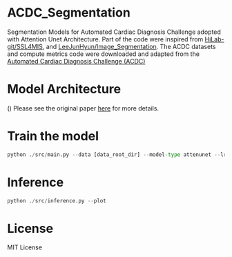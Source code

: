 # ACDC_Segmentation
Segmentation Models for Automated Cardiac Diagnosis Challenge adopted with Attention Unet Architecture. Part of the code were inspired from [HiLab-git/SSL4MIS](https://github.com/HiLab-git/SSL4MIS.git), and [LeeJunHyun/Image_Segmentation](https://github.com/LeeJunHyun/Image_Segmentation.git). The ACDC datasets and compute metrics code were downloaded and adapted from the [Automated Cardiac Diagnosis Challenge (ACDC)](https://www.creatis.insa-lyon.fr/Challenge/acdc/)
# Model Architecture
()
Please see the original paper [here](https://arxiv.org/abs/1804.03999) for more details. 
# Train the model
```python
python ./src/main.py --data [data_root_dir] --model-type attenunet --lr 0.001 --init kaiming --loss dicece
```
# Inference
```python
python ./src/inference.py --plot
```

# License
MIT License


